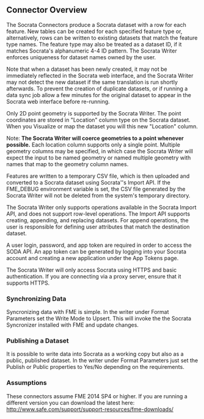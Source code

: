 ## Connector Overview

The Socrata Connectors produce a Socrata dataset with a row for each feature. New tables can be created for each specified feature type or, alternatively, rows can be written to existing datasets that match the feature type names. The feature type may also be treated as a dataset ID, if it matches Socrata's alphanumeric 4-4 ID pattern. The Socrata Writer enforces uniqueness for dataset names owned by the user. 

Note that when a dataset has been newly created, it may not be immediately reflected in the Socrata web interface, and the Socrata Writer may not detect the new dataset if the same translation is run shortly afterwards. To prevent the creation of duplicate datasets, or if running a data sync job allow a few minutes for the original dataset to appear in the Socrata web interface before re-running.

Only 2D point geometry is supported by the Socrata Writer. The point coordinates are stored in "Location" column type on the Socrata dataset. When you Visualize or map the dataset you will this new "Location" column. 

Note: __The Socrata Writer will coerce geometries to a point whenever possible.__ Each location column supports only a single point. Multiple geometry columns may be specified, in which case the Socrata Writer will expect the input to be named geometry or named multiple geometry with names that map to the geometry column names.

Features are written to a temporary CSV file, which is then uploaded and converted to a Socrata dataset using Socrata''s Import API. If the FME_DEBUG environment variable is set, the CSV file generated by the Socrata Writer will not be deleted from the system's temporary directory.

The Socrata Writer only supports operations available in the Socrata Import API, and does not support row-level operations. The Import API supports creating, appending, and replacing datasets. For append operations, the user is responsible for defining user attributes that match the destination dataset.

A user login, password, and app token are required in order to access the SODA API. An app token can be generated by logging into your Socrata account and creating a new application under the App Tokens page.

The Socrata Writer will only access Socrata using HTTPS and basic authentication. If you are connecting via a proxy server, ensure that it supports HTTPS.

### Synchronizing Data
Syncronizing data with FME is simple. In the writer under Format Parameters set the Write Mode to Upsert. This will invoke the the Socrata Syncronizer installed with FME and update changes.

### Publishing a Dataset
It is possible to write data into Socrata as a working copy but also as a public, published dataset. In the writer under Format Parameters just set the Publish or Public properties to Yes/No depending on the requirements.

### Assumptions
These connectors assume FME 2014 SP4 or higher. If you are running a different version you can download the latest here: http://www.safe.com/support/support-resources/fme-downloads/
